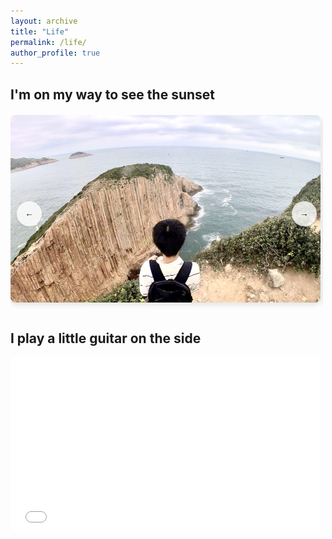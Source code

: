```yaml
---
layout: archive
title: "Life"
permalink: /life/
author_profile: true
---
```


<style>
.album-container {
    position: relative;
    max-width: 500px; 
    margin: 20px 0;  
    padding: 0;  
    overflow: hidden;
}

.album-carousel {
    display: flex;
    position: relative;
    transition: transform 0.5s ease-in-out;
    height: 300px;
}

.album-slide {
    min-width: 100%;
    display: flex;
    justify-content: flex-start; 
    align-items: center;
}

.album-slide img {
    height: 300px;
    width: 496px;
    object-fit: cover;
    border-radius: 8px;
    box-shadow: 0 4px 8px rgba(0,0,0,0.1);
}

.scroll-btn {
    position: absolute;
    top: 50%;
    transform: translateY(-50%);
    background: rgba(255, 255, 255, 0.8);
    border: none;
    border-radius: 50%;
    width: 40px;
    height: 40px;
    cursor: pointer;
    display: flex;
    align-items: center;
    justify-content: center;
    box-shadow: 0 2px 4px rgba(0,0,0,0.1);
    z-index: 2;
    transition: background-color 0.3s;
}

.scroll-btn:hover {
    background: rgba(255, 255, 255, 0.9);
}

.scroll-btn.left {
    left: 10px; 
}

.scroll-btn.right {
    right: 10px; 
}

.dots-container {
    display: flex;
    justify-content: center;
    gap: 8px;
    margin-top: 16px;
}

.dot {
    width: 8px;
    height: 8px;
    border-radius: 50%;
    background: rgba(0, 0, 0, 0.2);
    cursor: pointer;
    transition: background-color 0.3s;
}

.dot.active {
    background: rgba(0, 0, 0, 0.6);
}

@media (max-width: 768px) {
    .album-container {
        max-width: 100%;
    }
    
    .album-slide img {
        width: 100%;
        height: 300px;
    }
    
    .album-carousel {
        height: 300px;
    }
}
</style>

## I'm on my way to see the sunset

<div class="album-container">
    <button class="scroll-btn left" onclick="changeSlide(-1)">←</button>
    <div class="album-carousel" id="imageCarousel">
        <div class="album-slide">
            <img src="/images/Life/20231112.jpg" alt="Po Pin Chau"/>
        </div>
        <div class="album-slide">
            <img src="/images/Life/20231021.jpg" alt="Lantau"/>
        </div>
        <div class="album-slide">
            <img src="/images/Life/HighWest.jpg" alt="HighWest"/>
        </div>
        <div class="album-slide">
            <img src="/images/Life/YuKwai.jpg" alt="YuKwai"/>
        </div>
    </div>
    <button class="scroll-btn right" onclick="changeSlide(1)">→</button>
    <div class="dots-container" id="dotsContainer"></div>
</div>

<script>
let currentSlide = 0;
const carousel = document.getElementById('imageCarousel');
const slides = carousel.getElementsByClassName('album-slide');
const totalSlides = slides.length;

// Create dots
const dotsContainer = document.getElementById('dotsContainer');
for (let i = 0; i < totalSlides; i++) {
    const dot = document.createElement('div');
    dot.className = `dot ${i === 0 ? 'active' : ''}`;
    dot.onclick = () => goToSlide(i);
    dotsContainer.appendChild(dot);
}

function updateDots() {
    const dots = document.getElementsByClassName('dot');
    for (let i = 0; i < dots.length; i++) {
        dots[i].className = `dot ${i === currentSlide ? 'active' : ''}`;
    }
}

function updateButtons() {
    const leftBtn = document.querySelector('.scroll-btn.left');
    const rightBtn = document.querySelector('.scroll-btn.right');
    
    leftBtn.style.display = currentSlide <= 0 ? 'none' : 'flex';
    rightBtn.style.display = currentSlide >= totalSlides - 1 ? 'none' : 'flex';
}

function goToSlide(index) {
    currentSlide = index;
    carousel.style.transform = `translateX(-${currentSlide * 100}%)`;
    updateDots();
    updateButtons();
}

function changeSlide(direction) {
    const newIndex = currentSlide + direction;
    if (newIndex >= 0 && newIndex < totalSlides) {
        goToSlide(newIndex);
    }
}

// Optional: Add keyboard navigation
document.addEventListener('keydown', (e) => {
    if (e.key === 'ArrowLeft') changeSlide(-1);
    if (e.key === 'ArrowRight') changeSlide(1);
});

// Initial button state
updateButtons();

// Optional: Add touch support
let touchStartX = 0;
let touchEndX = 0;

carousel.addEventListener('touchstart', (e) => {
    touchStartX = e.changedTouches[0].screenX;
}, false);

carousel.addEventListener('touchend', (e) => {
    touchEndX = e.changedTouches[0].screenX;
    if (touchStartX - touchEndX > 50) {
        changeSlide(1);
    } else if (touchEndX - touchStartX > 50) {
        changeSlide(-1);
    }
}, false);
</script>

## I play a little guitar on the side

<iframe 
    src="//player.bilibili.com/player.html?aid=594319669&bvid=BV1Cq4y1x7bz&cid=516951734&p=1" 
    scrolling="no" 
    border="0" 
    frameborder="no" 
    framespacing="0" 
    allowfullscreen="true"
    style="width: 496px; height: 279px;">
</iframe>